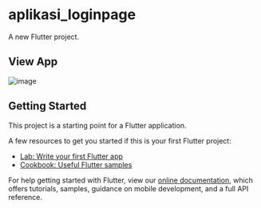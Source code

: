 # aplikasi_loginpage

A new Flutter project.

## View App
![image](https://user-images.githubusercontent.com/67889757/98373899-7d91cd80-2072-11eb-92ce-cb7647e98c40.png)

## Getting Started

This project is a starting point for a Flutter application.

A few resources to get you started if this is your first Flutter project:

- [Lab: Write your first Flutter app](https://flutter.dev/docs/get-started/codelab)
- [Cookbook: Useful Flutter samples](https://flutter.dev/docs/cookbook)

For help getting started with Flutter, view our
[online documentation](https://flutter.dev/docs), which offers tutorials,
samples, guidance on mobile development, and a full API reference.
